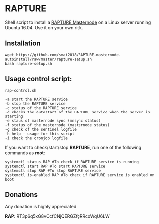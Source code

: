 # RAPTURE
Shell script to install a [RAPTURE Masternode](https://our-rapture.com/) on a Linux server running Ubuntu 16.04. Use it on your own risk.

## Installation
```
wget https://github.com/smai2018/RAPTURE-masternode-autoinstall/raw/master/rapture-setup.sh
bash rapture-setup.sh
```
## Usage control script:

```
rap-control.sh 

-a start the RAPTURE service
-b stop the RAPTURE service
-c status of the RAPTURE service
-d checks the autostart of the RAPTURE service when the server is starting
-e staus of masternode sync (mnsync status)
-f status of the masternode (masternode status)
-g check of the sentinel logfile
-h help - usage for this script
-i check the cronjob logfile

```
If you want to check/start/stop **RAPTURE**, run one of the following commands as **root**:

```
systemctl status RAP #To check if RAPTURE service is running
systemctl start RAP #To start RAPTURE service
systemctl stop RAP #To stop RAPTURE service
systemctl is-enabled RAP #To check if RAPTURE service is enabled on boot
```

## Donations

Any donation is highly appreciated

**RAP**: RT3p6q5xG8vCcfCNjQERGZfgRRcoWqU6LW 
